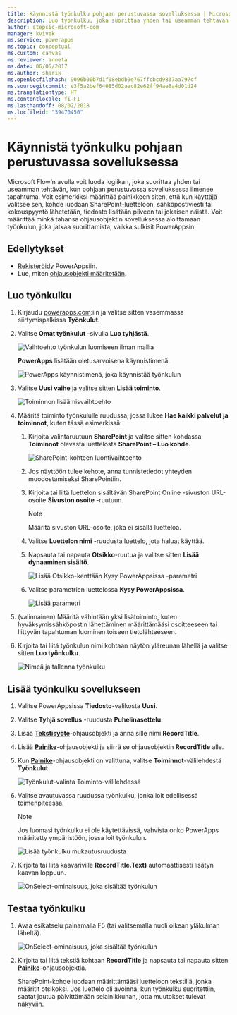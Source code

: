 ```yaml
---
title: Käynnistä työnkulku pohjaan perustuvassa sovelluksessa | Microsoft Docs
description: Luo työnkulku, joka suorittaa yhden tai useamman tehtävän pohjaan perustuvassa sovelluksessa ilmenneen tapahtuman jälkeen, kuten käyttäjän painettua painiketta.
author: stepsic-microsoft-com
manager: kvivek
ms.service: powerapps
ms.topic: conceptual
ms.custom: canvas
ms.reviewer: anneta
ms.date: 06/05/2017
ms.author: sharik
ms.openlocfilehash: 9096b00b7d1f08ebdb9e767ffcbcd9837aa797cf
ms.sourcegitcommit: e3f5a2bef64085d02aec82e62ff94ae8a4d01d24
ms.translationtype: HT
ms.contentlocale: fi-FI
ms.lasthandoff: 08/02/2018
ms.locfileid: "39470450"
---
```

# <a name="start-a-flow-in-a-canvas-app"></a>Käynnistä työnkulku pohjaan perustuvassa sovelluksessa

Microsoft Flow’n avulla voit luoda logiikan, joka suorittaa yhden tai useamman tehtävän, kun pohjaan perustuvassa sovelluksessa ilmenee tapahtuma. Voit esimerkiksi määrittää painikkeen siten, että kun käyttäjä valitsee sen, kohde luodaan SharePoint-luetteloon, sähköpostiviesti tai kokouspyyntö lähetetään, tiedosto lisätään pilveen tai jokaisen näistä. Voit määrittää minkä tahansa ohjausobjektin sovelluksessa aloittamaan työnkulun, joka jatkaa suorittamista, vaikka sulkisit PowerAppsin.

## <a name="prerequisites"></a>Edellytykset

* [Rekisteröidy](../signup-for-powerapps.md) PowerAppsiin.
* Lue, miten [ohjausobjekti määritetään](add-configure-controls.md).

## <a name="create-a-flow"></a>Luo työnkulku

1. Kirjaudu [powerapps.com](http://web.powerapps.com?utm_source=padocs&utm_medium=linkinadoc&utm_campaign=referralsfromdoc):iin ja valitse sitten vasemmassa siirtymispalkissa **Työnkulut**.

2. Valitse **Omat työnkulut** -sivulla **Luo tyhjästä**.

    ![Vaihtoehto työnkulun luomiseen ilman mallia](./media/using-logic-flows/create-from-blank.png)

    **PowerApps** lisätään oletusarvoisena käynnistimenä.

    ![PowerApps käynnistimenä, joka käynnistää työnkulun](./media/using-logic-flows/set-trigger.png)

3. Valitse **Uusi vaihe** ja valitse sitten **Lisää toiminto**.

    ![Toiminnon lisäämisvaihtoehto](./media/using-logic-flows/add-action.png)

4. Määritä toiminto työnkululle ruudussa, jossa lukee **Hae kaikki palvelut ja toiminnot**, kuten tässä esimerkissä:

   1. Kirjoita valintaruutuun **SharePoint** ja valitse sitten kohdassa **Toiminnot** olevasta luettelosta **SharePoint – Luo kohde**.

       ![SharePoint-kohteen luontivaihtoehto](./media/using-logic-flows/create-sharepoint-item.png)

   2. Jos näyttöön tulee kehote, anna tunnistetiedot yhteyden muodostamiseksi SharePointiin.

   3. Kirjoita tai liitä luettelon sisältävän SharePoint Online -sivuston URL-osoite **Sivuston osoite** -ruutuun.

       > [!NOTE]
      > Määritä sivuston URL-osoite, joka ei sisällä luetteloa.

   4. Valitse **Luettelon nimi** -ruudusta luettelo, jota haluat käyttää.

   5. Napsauta tai napauta **Otsikko**-ruutua ja valitse sitten **Lisää dynaaminen sisältö**.

       ![Lisää Otsikko-kenttään Kysy PowerAppsissa -parametri](./media/using-logic-flows/ask-in-powerapps.png)

   6. Valitse parametrien luettelossa **Kysy PowerAppsissa**.

       ![Lisää parametri](./media/using-logic-flows/add-parameter.png)

5. (valinnainen) Määritä vähintään yksi lisätoiminto, kuten hyväksymissähköpostin lähettäminen määrittämääsi osoitteeseen tai liittyvän tapahtuman luominen toiseen tietolähteeseen.

6. Kirjoita tai liitä työnkulun nimi kohtaan näytön yläreunan lähellä ja valitse sitten **Luo työnkulku**.

    ![Nimeä ja tallenna työnkulku](./media/using-logic-flows/name-flow.png)

## <a name="add-a-flow-to-an-app"></a>Lisää työnkulku sovellukseen
1. Valitse PowerAppsissa **Tiedosto**-valikosta **Uusi**.

2. Valitse **Tyhjä sovellus** -ruudusta **Puhelinasettelu**.

3. Lisää **[Tekstisyöte](controls/control-text-input.md)**-ohjausobjekti ja anna sille nimi **RecordTitle**.

4. Lisää **[Painike](controls/control-button.md)**-ohjausobjekti ja siirrä se ohjausobjektin **RecordTitle** alle.

5. Kun **[Painike](controls/control-button.md)**-ohjausobjekti on valittuna, valitse **Toiminnot**-välilehdestä **Työnkulut**.

    ![Työnkulut-valinta Toiminto-välilehdessä](./media/using-logic-flows/action-tab.png)

6. Valitse avautuvassa ruudussa työnkulku, jonka loit edellisessä toimenpiteessä.

    > [!NOTE]
   > Jos luomasi työnkulku ei ole käytettävissä, vahvista onko PowerApps määritetty ympäristöön, jossa loit työnkulun.

    ![Lisää työnkulku mukautusruudusta](./media/using-logic-flows/add-flow-from-pane.png)

7. Kirjoita tai liitä kaavariville **RecordTitle.Text)** automaattisesti lisätyn kaavan loppuun.

    ![OnSelect-ominaisuus, joka sisältää työnkulun](./media/using-logic-flows/onselect-with-flow.png)

## <a name="test-the-flow"></a>Testaa työnkulku
1. Avaa esikatselu painamalla F5 (tai valitsemalla nuoli oikean yläkulman läheltä).

    ![OnSelect-ominaisuus, joka sisältää työnkulun](./media/using-logic-flows/open-preview.png)

2. Kirjoita tai liitä tekstiä kohtaan **RecordTitle** ja napsauta tai napauta sitten **[Painike](controls/control-button.md)**-ohjausobjektia.

    SharePoint-kohde luodaan määrittämääsi luetteloon tekstillä, jonka määritit otsikoksi. Jos luettelo oli avoinna, kun työnkulku suoritettiin, saatat joutua päivittämään selainikkunan, jotta muutokset tulevat näkyviin.
